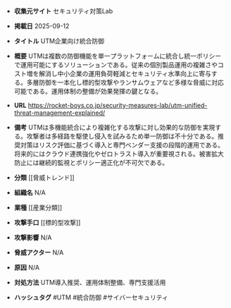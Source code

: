 - **収集元サイト**
セキュリティ対策Lab

- **掲載日**
2025-09-12

- **タイトル**
UTM企業向け統合防御

- **概要**
UTMは複数の防御機能を単一プラットフォームに統合し統一ポリシーで運用可能にするソリューションである。従来の個別製品運用の複雑さやコスト増を解消し中小企業の運用負荷軽減とセキュリティ水準向上に寄与する。多層防御を一本化し標的型攻撃やランサムウェアなど多様な脅威に対応可能である。運用体制の整備が効果発揮の鍵となる。

- **URL**
https://rocket-boys.co.jp/security-measures-lab/utm-unified-threat-management-explained/

- **備考**
UTMは多機能統合により複雑化する攻撃に対し効果的な防御を実現する。攻撃者は多経路を駆使し侵入を試みるため単一防御は不十分である。推奨対策はリスク評価に基づく導入と専門ベンダー支援の段階的運用である。将来的にはクラウド連携強化やゼロトラスト導入が重要視される。被害拡大防止には継続的監視とポリシー適正化が不可欠である。

- **分類**
[[脅威トレンド]]

- **組織名**
N/A

- **業種**
[[産業分類]]

- **攻撃手口**
[[標的型攻撃]]

- **攻撃影響**
N/A

- **脅威アクター**
N/A

- **原因**
N/A

- **対処方法**
UTM導入推奨、運用体制整備、専門支援活用

- **ハッシュタグ**
#UTM #統合防御 #サイバーセキュリティ
